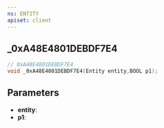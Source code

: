```yaml
---
ns: ENTITY
apiset: client
---
```

## _0xA48E4801DEBDF7E4

```c
// 0xA48E4801DEBDF7E4
void _0xA48E4801DEBDF7E4(Entity entity,BOOL p1);
```


## Parameters
* **entity**:
* **p1**:



